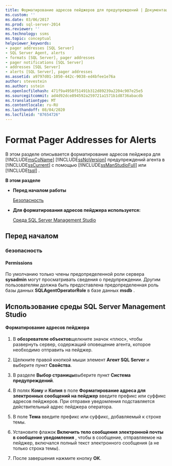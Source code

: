 ```yaml
---
title: Форматирование адресов пейджеров для предупреждений | Документация Майкрософт
ms.custom: ''
ms.date: 03/06/2017
ms.prod: sql-server-2014
ms.reviewer: ''
ms.technology: ssms
ms.topic: conceptual
helpviewer_keywords:
- pager addresses [SQL Server]
- SQL Server Agent, alerts
- formats [SQL Server], pager addresses
- pager notifications [SQL Server]
- addresses [SQL Server]
- alerts [SQL Server], pager addresses
ms.assetid: a9797d01-1050-442c-9038-ed4bfee1e76a
author: stevestein
ms.author: sstein
ms.openlocfilehash: 471f9a4958f51491b312d89239a2204c907e25e5
ms.sourcegitcommit: ad4d92dce894592a259721a1571b1d8736abacdb
ms.translationtype: MT
ms.contentlocale: ru-RU
ms.lasthandoff: 08/04/2020
ms.locfileid: "87654726"
---
```

# <a name="format-pager-addresses-for-alerts"></a>Format Pager Addresses for Alerts
  В этом разделе описывается форматирование адресов пейджера для [!INCLUDE[msCoName](../../includes/msconame-md.md)] [!INCLUDE[ssNoVersion](../../includes/ssnoversion-md.md)] предупреждений агента в [!INCLUDE[ssCurrent](../../includes/sscurrent-md.md)] с помощью [!INCLUDE[ssManStudioFull](../../includes/ssmanstudiofull-md.md)] или [!INCLUDE[tsql](../../includes/tsql-md.md)] .  
  
 **В этом разделе**  
  
-   **Перед началом работы**  
  
     [Безопасность](#Security)  
  
-   **Для форматирования адресов пейджера используется:**  
  
     [Среда SQL Server Management Studio](#SSMSProcedure)  
  
##  <a name="before-you-begin"></a><a name="BeforeYouBegin"></a> Перед началом  
  
###  <a name="security"></a><a name="Security"></a> безопасность  
  
####  <a name="permissions"></a><a name="Permissions"></a> Permissions  
 По умолчанию только члены предопределенной роли сервера **sysadmin** могут просматривать сведения о предупреждении. Другим пользователям должна быть предоставлена предопределенная роль базы данных **SQLAgentOperatorRole** в базе данных **msdb** .  
  
##  <a name="using-sql-server-management-studio"></a><a name="SSMSProcedure"></a> Использование среды SQL Server Management Studio  
  
#### <a name="to-format-pager-addresses"></a>Форматирование адресов пейджера  
  
1.  В **обозревателе объектов**щелкните значок «плюс», чтобы развернуть сервер, содержащий оповещение агента, которое необходимо отправить на пейджер.  
  
2.  Щелкните правой кнопкой мыши элемент **Агент SQL Server** и выберите пункт **Свойства**.  
  
3.  В разделе **Выбор страницы**выберите пункт **Система предупреждений**.  
  
4.  В полях **Кому** и **Копия** в поле **Форматирование адреса для электронных сообщений на пейджер** введите префикс или суффикс адресов пейджеров. При отправке уведомления подставляется действительный адрес пейджера оператора.  
  
5.  В поле **Тема** введите префикс или суффикс, добавляемый к строке темы.  
  
6.  Установите флажок **Включить тело сообщения электронной почты в сообщение уведомления** , чтобы в сообщение, отправляемое на пейджер, включался полный текст электронного сообщения (а не только строка темы).  
  
7.  После завершения нажмите кнопку **ОК**.  
  
  
